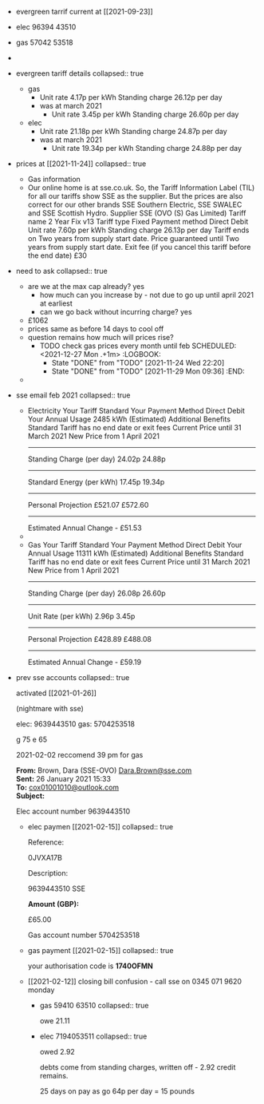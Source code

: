 - evergreen tarrif current at [[2021-09-23]]
- elec 96394 43510
- gas 57042 53518
-
- evergreen tariff details
  collapsed:: true
	- gas
		- Unit rate 4.17p per kWh
		  Standing charge 26.12p per day
		- was at march 2021
			- Unit rate 3.45p per kWh
			  Standing charge 26.60p per day
	- elec
		- Unit rate 21.18p per kWh
		  Standing charge 24.87p per day
		- was at march 2021
			- Unit rate 19.34p per kWh
			  Standing charge 24.88p per day
- prices at [[2021-11-24]]
  collapsed:: true
	- Gas information
	- Our online home is at sse.co.uk. So, the Tariff Information Label (TIL) for all our tariffs show SSE as the supplier. But the prices are also correct for our other brands SSE Southern Electric, SSE SWALEC and SSE Scottish Hydro.
	  Supplier
	  SSE (OVO (S) Gas Limited)
	  Tariff name
	  2 Year Fix v13
	  Tariff type
	  Fixed
	  Payment method
	  Direct Debit
	  Unit rate
	  7.60p per kWh
	  Standing charge
	  26.13p per day
	  Tariff ends on
	  Two years from supply start date.
	  Price guaranteed until
	  Two years from supply start date.
	  Exit fee (if you cancel this tariff before the end date)
	  £30
- need to ask
  collapsed:: true
	- are we at the max cap already? yes
		- how much can you increase by - not due to go up until april 2021 at earliest
		- can we go back without incurring charge? yes
	- £1062
	- prices same as before 14 days to cool off
	- question remains how much will prices rise?
		- TODO check gas prices every month until feb
		  SCHEDULED: <2021-12-27 Mon .+1m>
		  :LOGBOOK:
		  * State "DONE" from "TODO" [2021-11-24 Wed 22:20]
		  * State "DONE" from "TODO" [2021-11-29 Mon 09:36]
		  :END:
	-
- sse email feb 2021
  collapsed:: true
	- Electricity
	  Your Tariff
	  Standard 
	  Your Payment Method
	  Direct Debit 
	  Your Annual Usage
	  2485 kWh (Estimated) 
	  Additional Benefits
	  Standard Tariff has no end date or exit fees 		Current Price until
	  31 March 2021 	New Price from
	  1 April 2021 
	  ________________________________________
	  Standing Charge (per day) 	24.02p 	24.88p 
	  ________________________________________
	  Standard Energy (per kWh) 	17.45p 	19.34p 
	  ________________________________________
	  Personal Projection 	£521.07 	£572.60 
	  ________________________________________
	  Estimated Annual Change 	- 	£51.53
	-
	- Gas
	  Your Tariff
	  Standard 
	  Your Payment Method
	  Direct Debit 
	  Your Annual Usage
	  11311 kWh (Estimated) 
	  Additional Benefits
	  Standard Tariff has no end date or exit fees 		Current Price until
	  31 March 2021 	New Price from
	  1 April 2021 
	  ________________________________________
	  Standing Charge (per day) 	26.08p 	26.60p 
	  ________________________________________
	  Unit Rate (per kWh) 	2.96p 	3.45p 
	  ________________________________________
	  Personal Projection 	£428.89 	£488.08 
	  ________________________________________
	  Estimated Annual Change 	- 	£59.19
- prev sse accounts
  collapsed:: true
  
  activated [[2021-01-26]] 
  
  (nightmare with sse)
  
   elec: 9639443510
   gas: 5704253518
  
  g  75
   e 65
  
   2021-02-02 reccomend 39 pm for gas
  
            
  
  **From:** Brown, Dara (SSE-OVO) <Dara.Brown@sse.com>  
  **Sent:** 26 January 2021 15:33  
  **To:** cox01001010@outlook.com  
  **Subject:**
  
  Elec account number 9639443510
	- elec paymen [[2021-02-15]]
	  collapsed:: true
	  
	  Reference:
	  
	  0JVXA17B
	  
	  Description:
	  
	  9639443510 SSE
	  
	  **Amount (GBP):**
	  
	  £65.00
	  
	  
	  
	  Gas account number 5704253518
	- gas payment [[2021-02-15]]
	  collapsed:: true
	  
	  your authorisation code is **1740OFMN**
	- [[2021-02-12]] closing bill confusion - call sse on 0345 071 9620 monday
		- gas 59410 63510
		  collapsed:: true
		  
		  owe 21.11
		- elec 7194053511
		  collapsed:: true
		  
		  owed 2.92
		  
		  debts come from standing charges, written off - 2.92 credit remains. 
		  
		  25 days on pay as go 
		  64p per day = 15 pounds